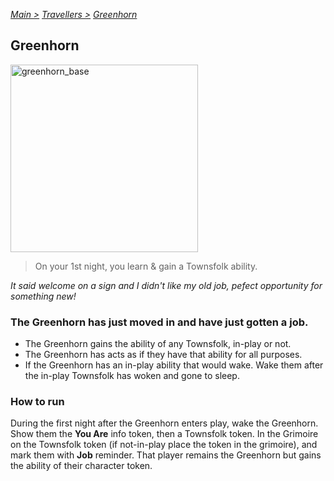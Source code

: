 [*Main >*](https://github.com/PowerofMoll/Mining-Timing---A-fancreation-to-Blood-on-the-Clocktower/blob/main/README.md)
[_Travellers >_](https://github.com/PowerofMoll/Mining-Timing---A-fancreation-to-Blood-on-the-Clocktower/blob/main/Travellers/README.md)
[_Greenhorn_](https://github.com/PowerofMoll/Mining-Timing---A-fancreation-to-Blood-on-the-Clocktower/blob/main/Travellers/Greenhorn/README.md)

## Greenhorn

<img src="https://github.com/user-attachments/assets/ba62e46f-efbb-45ce-9eca-fddcfa2803f5" alt="greenhorn_base" width="300" height="300">

> On your 1st night, you learn & gain a Townsfolk ability.

*It said welcome on a sign and I didn't like my old job, pefect opportunity for something new!*

### The Greenhorn has just moved in and have just gotten a job.
- The Greenhorn gains the ability of any Townsfolk, in-play or not.
- The Greenhorn has acts as if they have that ability for all purposes.
- If the Greenhorn has an in-play ability that would wake. Wake them after the in-play Townsfolk has woken and gone to sleep.

### How to run
During the first night after the Greenhorn enters play, wake the Greenhorn. Show them the **You Are** info token, then a Townsfolk token. In the Grimoire on the Townsfolk token (if not-in-play place the token in the grimoire), and mark them with **Job** reminder. That player remains the Greenhorn but gains the ability of their character token.

